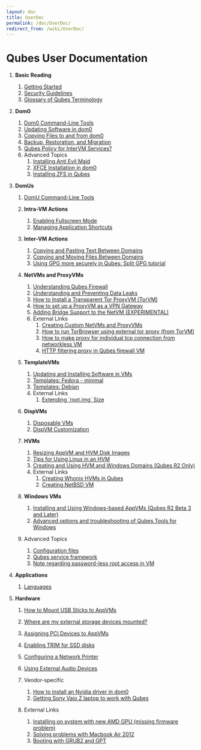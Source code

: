 ```yaml
---
layout: doc
title: UserDoc
permalink: /doc/UserDoc/
redirect_from: /wiki/UserDoc/
---
```


Qubes User Documentation
========================

1.  **Basic Reading**
    1.  [Getting Started](/doc/GettingStarted)
    2.  [Security Guidelines](/doc/SecurityGuidelines)
    3.  [Glossary of Qubes Terminology](/doc/Glossary)

2.  **Dom0**
    1.  [Dom0 Command-Line Tools](/doc/DomZeroTools)
    2.  [Updating Software in dom0](/doc/SoftwareUpdateDom0)
    3.  [Copying Files to and from dom0](/doc/CopyToDomZero)
    4.  [Backup, Restoration, and Migration](/doc/BackupRestore)
    5.  [Qubes Policy for InterVM Services?](/doc/QrexecPolicy)
    6.  Advanced Topics
        1.  [Installing Anti Evil Maid](/doc/AntiEvilMaid)
        2.  [XFCE Installation in dom0](/doc/UserDoc/XFCE)
        3.  [Installing ZFS in Qubes](/doc/ZFS)

3.  **DomUs**
    1.  [DomU Command-Line Tools](/doc/VmTools)
    2.  **Intra-VM Actions**
        1.  [Enabling Fullscreen Mode](/doc/FullScreenMode)
        2.  [Managing Application Shortcuts](/doc/ManagingAppVmShortcuts)

    3.  **Inter-VM Actions**
        1.  [Copying and Pasting Text Between Domains](/doc/CopyPaste)
        2.  [Copying and Moving Files Between Domains](/doc/CopyingFiles)
        3.  [Using GPG more securely in Qubes: Split GPG tutorial](/doc/UserDoc/SplitGpg)

    4.  **NetVMs and ProxyVMs**
        1.  [Understanding Qubes Firewall](/doc/QubesFirewall)
        2.  [Understanding and Preventing Data Leaks](/doc/DataLeaks)
        3.  [How to Install a Transparent Tor ProxyVM (TorVM)](/doc/UserDoc/TorVM)
        4.  [How to set up a ProxyVM as a VPN Gateway](/doc/VPN)
        5.  [Adding Bridge Support to the NetVM (EXPERIMENTAL)](/doc/NetworkBridgeSupport)
        6.  External Links
            1.  [Creating Custom NetVMs and ProxyVMs](http://theinvisiblethings.blogspot.com/2011/09/playing-with-qubes-networking-for-fun.html)
            2.  [How to run TorBrowser using external tor proxy (from TorVM)](https://groups.google.com/group/qubes-devel/msg/34f67194d3422bfa)
            3.  [How to make proxy for individual tcp connection from networkless VM](https://groups.google.com/group/qubes-devel/msg/4ca950ab6d7cd11a)
            4.  [HTTP filtering proxy in Qubes firewall VM](https://groups.google.com/group/qubes-devel/browse_thread/thread/5252bc3f6ed4b43e/d881deb5afaa2a6c#39c95d63fccca12b)

    5.  **TemplateVMs**
        1.  [Updating and Installing Software in VMs](/doc/SoftwareUpdateVM)
        2.  [Templates: Fedora - minimal](/doc/Templates/FedoraMinimal)
        3.  [Templates: Debian](/doc/Templates/Debian)
        4.  External Links
            1.  [Extending \`root.img\` Size](https://groups.google.com/group/qubes-devel/msg/9d1ac581236ca9b4)

    6.  **DispVMs**
        1.  [Disposable VMs](/doc/DisposableVms)
        2.  [DispVM Customization](/doc/UserDoc/DispVMCustomization)

    7.  **HVMs**
        1.  [Resizing AppVM and HVM Disk Images](/doc/ResizeDiskImage)
        2.  [Tips for Using Linux in an HVM](/doc/LinuxHVMTips)
        3.  [Creating and Using HVM and Windows Domains (Qubes R2 Only)](/doc/HvmCreate)
        4.  External Links
            1.  [Creating Whonix HVMs in Qubes](https://www.whonix.org/wiki/Qubes)
            2.  [Creating NetBSD VM](https://groups.google.com/group/qubes-devel/msg/4015c8900a813985)

    8.  **Windows VMs**
        1.  [Installing and Using Windows-based AppVMs (Qubes R2 Beta 3 and Later)](/doc/WindowsAppVms)
        2.  [Advanced options and troubleshooting of Qubes Tools for Windows](/doc/WindowsTools)

    9.  Advanced Topics
        1.  [Configuration files](/doc/UserDoc/ConfigFiles)
        2.  [Qubes service framework](/doc/QubesService)
        3.  [Note regarding password-less root access in VM](/doc/VMSudo)

4.  **Applications**
    1.  [Languages](/doc/LanguageLocalization)

5.  **Hardware**
    1.  [How to Mount USB Sticks to AppVMs](/doc/StickMounting)
    2.  [Where are my external storage devices mounted?](/doc/ExternalDeviceMountPoint)
    3.  [Assigning PCI Devices to AppVMs](/doc/AssigningDevices)
    4.  [Enabling TRIM for SSD disks](/doc/DiskTRIM)
    5.  [Configuring a Network Printer](/doc/NetworkPrinter)
    6.  [Using External Audio Devices](/doc/ExternalAudio)
    7.  Vendor-specific
        1.  [How to install an Nvidia driver in dom0](/doc/InstallNvidiaDriver)
        2.  [Getting Sony Vaio Z laptop to work with Qubes](/doc/SonyVaioTinkering)

    8.  External Links
        1.  [Installing on system with new AMD GPU (missing firmware problem)](https://groups.google.com/group/qubes-devel/browse_thread/thread/e27a57b0eda62f76)
        2.  [Solving problems with Macbook Air 2012](https://groups.google.com/group/qubes-devel/browse_thread/thread/b8b0d819d2a4fc39/d50a72449107ab21#8a9268c09d105e69)
        3.  [Booting with GRUB2 and GPT](https://groups.google.com/group/qubes-devel/browse_thread/thread/e4ac093cabd37d2b/d5090c20d92c4128#d5090c20d92c4128)


